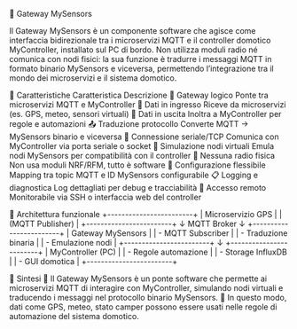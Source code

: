 🔀 Gateway MySensors

Il Gateway MySensors è un componente software che agisce come interfaccia bidirezionale tra i microservizi MQTT e il controller domotico MyController, installato sul PC di bordo. Non utilizza moduli radio né comunica con nodi fisici: la sua funzione è tradurre i messaggi MQTT in formato binario MySensors e viceversa, permettendo l’integrazione tra il mondo dei microservizi e il sistema domotico.

🧩 Caratteristiche
Caratteristica	Descrizione
🔁 Gateway logico	Ponte tra microservizi MQTT e MyController
🧭 Dati in ingresso	Riceve da microservizi (es. GPS, meteo, sensori virtuali)
🧠 Dati in uscita	Inoltra a MyController per regole e automazioni
📤 Traduzione protocollo	Converte MQTT → MySensors binario e viceversa
🔌 Connessione seriale/TCP	Comunica con MyController via porta seriale o socket
🧪 Simulazione nodi virtuali	Emula nodi MySensors per compatibilità con il controller
🧱 Nessuna radio fisica	Non usa moduli NRF/RFM, tutto è software
🔧 Configurazione flessibile	Mapping tra topic MQTT e ID MySensors configurabile
📋 Logging e diagnostica	Log dettagliati per debug e tracciabilità
🔐 Accesso remoto	Monitorabile via SSH o interfaccia web del controller

🧠 Architettura funzionale
+------------------------+
|   Microservizio GPS    |
|   (MQTT Publisher)     |
+------------------------+
           ↓
        MQTT Broker
           ↓
+------------------------+
|   Gateway MySensors    |
| - MQTT Subscriber      |
| - Traduzione binaria   |
| - Emulazione nodi      |
+------------------------+
           ↓
+------------------------+
|   MyController (PC)    |
| - Regole automazione   |
| - Storage InfluxDB     |
| - GUI domotica         |
+------------------------+

🧱 Sintesi
🔀 Il Gateway MySensors è un ponte software che permette ai microservizi MQTT di interagire con MyController, simulando nodi virtuali e traducendo i messaggi nel protocollo binario MySensors. 🧭 In questo modo, dati come GPS, meteo, stato camper possono essere usati nelle regole di automazione del sistema domotico.